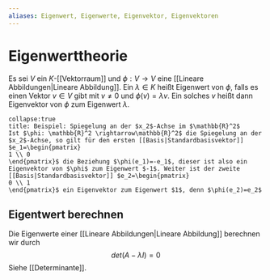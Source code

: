 ```yaml
---
aliases: Eigenwert, Eigenwerte, Eigenvektor, Eigenvektoren
---
```

# Eigenwerttheorie
Es sei $V$ ein $K$-[[Vektorraum]] und $\phi: V\rightarrow V$ eine [[Lineare Abbildungen|Lineare Abbildung]]. Ein $\lambda \in K$ heißt Eigenwert von $\phi$, falls es einen Vektor $v \in V$ gibt mit $v\neq 0$ und $\phi(v)=\lambda v$. Ein solches $v$ heißt dann Eigenvektor von $\phi$ zum Eigenwert $\lambda$.

```ad-example
collapse:true
title: Beispiel: Spiegelung an der $x_2$-Achse im $\mathbb{R}^2$
Ist $\phi: \mathbb{R}^2 \rightarrow\mathbb{R}^2$ die Spiegelung an der $x_2$-Achse, so gilt für den ersten [[Basis|Standardbasisvektor]] $e_1=\begin{pmatrix}
1 \\ 0
\end{pmatrix}$ die Beziehung $\phi(e_1)=-e_1$, dieser ist also ein Eigenvektor von $\phi$ zum Eigenwert $-1$. Weiter ist der zweite [[Basis|Standardbasisvektor]] $e_2=\begin{pmatrix}
0 \\ 1
\end{pmatrix}$ ein Eigenvektor zum Eigenwert $1$, denn $\phi(e_2)=e_2$
```
## Eigentwert berechnen
Die Eigenwerte einer [[Lineare Abbildungen|Lineare Abbildung]] berechnen wir durch
$$det(A-\lambda I)=0$$
Siehe [[Determinante]].